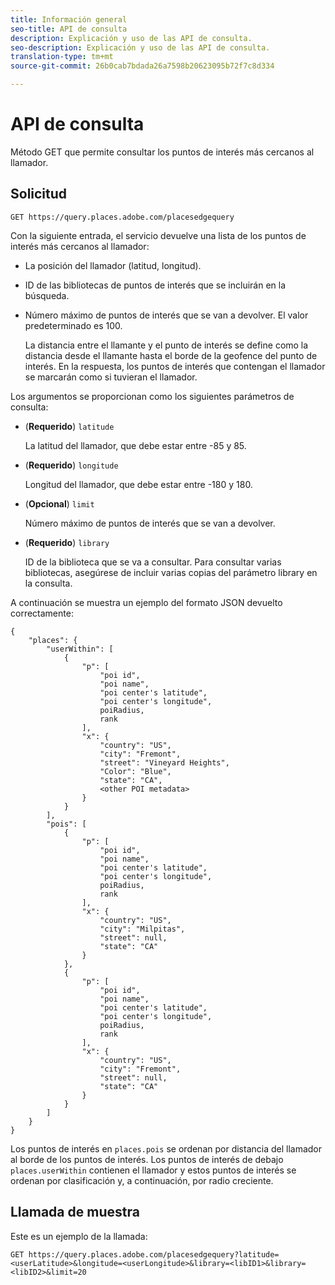 ```yaml
---
title: Información general
seo-title: API de consulta
description: Explicación y uso de las API de consulta.
seo-description: Explicación y uso de las API de consulta.
translation-type: tm+mt
source-git-commit: 26b0cab7bdada26a7598b20623095b72f7c8d334

---
```




# API de consulta

Método GET que permite consultar los puntos de interés más cercanos al llamador.

## Solicitud

```text
GET https://query.places.adobe.com/placesedgequery
```

Con la siguiente entrada, el servicio devuelve una lista de los puntos de interés más cercanos al llamador:

* La posición del llamador \(latitud, longitud\).
* ID de las bibliotecas de puntos de interés que se incluirán en la búsqueda.
* Número máximo de puntos de interés que se van a devolver.  El valor predeterminado es 100.

   La distancia entre el llamante y el punto de interés se define como la distancia desde el llamante hasta el borde de la geofence del punto de interés. En la respuesta, los puntos de interés que contengan el llamador se marcarán como si tuvieran el llamador.

Los argumentos se proporcionan como los siguientes parámetros de consulta:

* (**Requerido**) `latitude`

   La latitud del llamador, que debe estar entre -85 y 85.
* (**Requerido**) `longitude`

   Longitud del llamador, que debe estar entre -180 y 180.

* (**Opcional**) `limit`

   Número máximo de puntos de interés que se van a devolver.

* (**Requerido**) `library`

   ID de la biblioteca que se va a consultar. Para consultar varias bibliotecas, asegúrese de incluir varias copias del parámetro library en la consulta.

A continuación se muestra un ejemplo del formato JSON devuelto correctamente:

```markup
{
    "places": {
        "userWithin": [
            {
                "p": [
                    "poi id",
                    "poi name",
                    "poi center's latitude",
                    "poi center's longitude",
                    poiRadius,
                    rank
                ],
                "x": {
                    "country": "US",
                    "city": "Fremont",
                    "street": "Vineyard Heights",
                    "Color": "Blue",
                    "state": "CA",
                    <other POI metadata>
                }
            }
        ],
        "pois": [
            {
                "p": [
                    "poi id",
                    "poi name",
                    "poi center's latitude",
                    "poi center's longitude",
                    poiRadius,
                    rank
                ],
                "x": {
                    "country": "US",
                    "city": "Milpitas",
                    "street": null,
                    "state": "CA"
                }
            },
            {
                "p": [
                    "poi id",
                    "poi name",
                    "poi center's latitude",
                    "poi center's longitude",
                    poiRadius,
                    rank
                ],
                "x": {
                    "country": "US",
                    "city": "Fremont",
                    "street": null,
                    "state": "CA"
                }
            }
        ]
    }
}
```

Los puntos de interés en `places.pois` se ordenan por distancia del llamador al borde de los puntos de interés. Los puntos de interés de debajo `places.userWithin` contienen el llamador y estos puntos de interés se ordenan por clasificación y, a continuación, por radio creciente.

## Llamada de muestra

Este es un ejemplo de la llamada:

```text
GET https://query.places.adobe.com/placesedgequery?latitude=<userLatitude>&longitude=<userLongitude>&library=<libID1>&library=<libID2>&limit=20
```
